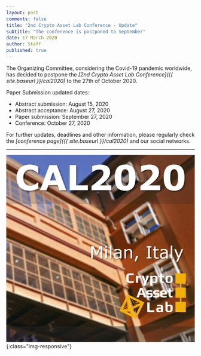 ```yaml
---
layout: post
comments: false
title: "2nd Crypto Asset Lab Conference - Update"
subtitle: "The conference is postponed to September"
date: 17 March 2020
author: Staff
published: true
---
```


The Organizing Committee, considering the Covid-19 pandemic worldwide, has decided to postpone the _[2nd Crypto Asset Lab Conference]({{ site.baseurl }}/cal2020)_ to the 27th of October 2020.

Paper Submission updated dates:

- Abstract submission: August 15, 2020
- Abstract acceptance: August 27, 2020
- Paper submission: September 27, 2020
- Conference: October 27, 2020

For further updates, deadlines and other information, please regularly check the _[conference page]({{ site.baseurl }}/cal2020)_ and our social networks.

---
![CAL2020](/img/cal2020/cal2020-no-date-thumb.png){:class="img-responsive"}